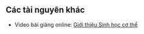 ## Các tài nguyên khác

* Video bài giảng online: [Giới thiệu Sinh học cơ thể](https://youtu.be/6iM05MKSlWo)
